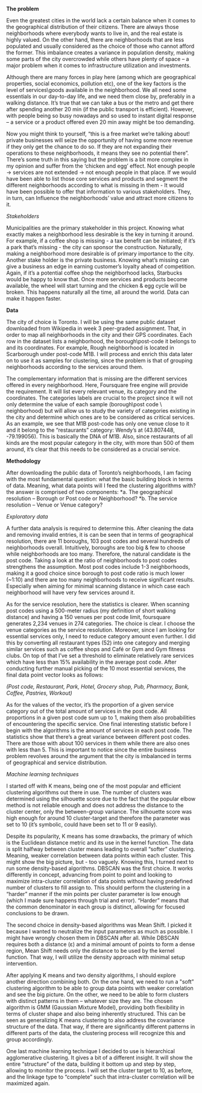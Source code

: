 **The problem**

Even the greatest cities in the world lack a certain balance when it comes to the geographical distribution of their citizens. There are always those neighborhoods where everybody wants to live in, and the real estate is highly valued. On the other hand, there are neighborhoods that are less populated and usually considered as the choice of those who cannot afford the former. This imbalance creates a variance in population density, making some parts of the city overcrowded while others have plenty of space – a major problem when it comes to infrastructure utilization and investments.

Although there are many forces in play here (among which are geographical properties, social economics, pollution etc), one of the key factors is the level of services\goods available in the neighborhood. We all need some essentials in our day-to-day life, and we need them close by, preferably in a walking distance. It’s true that we can take a bus or the metro and get there after spending another 20 min (if the public transport is efficient). However, with people being so busy nowadays and so used to instant digital response – a service or a product offered even 20 min away might be too demanding.

Now you might think to yourself, “this is a free market we’re talking about! private businesses will seize the opportunity of having some more revenue if they only get the chance to do so. If they are not expanding their operations to these neighborhoods, it means they see no potential there”. There’s some truth in this saying but the problem is a bit more complex in my opinion and suffer from the ‘chicken and egg’ effect. Not enough people -> services are not extended -> not enough people in that place.
If we would have been able to list those core services and products and segment the different neighborhoods according to what is missing in them - It would have been possible to offer that information to various stakeholders. They, in turn, can Influence the neighborhoods’ value and attract more citizens to it.

*Stakeholders*

Municipalities are the primary stakeholder in this project. Knowing what exactly makes a neighborhood less desirable is the key in turning it around. For example, if a coffee shop is missing - a tax benefit can be initiated; if it’s a park that’s missing - the city can sponsor the construction. Naturally, making a neighborhood more desirable is of primary importance to the city. Another stake holder is the private business. Knowing what’s missing can give a business an edge in earning customer’s loyalty ahead of competition. Again, if it’s a potential coffee shop the neighborhood lacks, Starbucks would be happy to know that. Once more services and products become available, the wheel will start turning and the chicken & egg cycle will be broken. This happens naturally all the time, all around the world. Data can make it happen faster.

**Data**

The city of choice is Toronto. I will be using the same public dataset downloaded from Wikipedia in week 3 peer-graded assignment. That, in order to map all neighborhoods in the city and their GPS coordinates. Each row in the dataset lists a neighborhood, the borough\post-code it belongs to and its coordinates. For example, Rough neighborhood is located in Scarborough under post-code M1B. I will process and enrich this data later on to use it as samples for clustering, since the problem is that of grouping neighborhoods according to the services around them.

The complementary information that is missing are the different services offered in every neighborhood. Here, Foursquare free engine will provide the requirement. It will list every relevant venue, its category and the coordinates. The categories labels are crucial to the project since it will not only determine the value of each sample (borough\post code \ neighborhood) but will allow us to study the variety of categories existing in the city and determine which ones are to be considered as critical services. As an example, we see that M1B post-code has only one venue close to it and it belong to the “restaurants” category: Wendy’s at (43.807448, -79.199056). This is basically the DNA of M1B. Also, since restaurants of all kinds are the most popular category in the city, with more than 500 of them around, it’s clear that this needs to be considered as a crucial service.

**Methodology**

After downloading the public data of Toronto’s neighborhoods, I am facing with the most fundamental question: what the basic building block in terms of data. Meaning, what data points will I feed the clustering algorithms with? the answer is comprised of two components:
  *a.	The geographical resolution – Borough or Post code or Neighborhood?
  *b.	The service resolution – Venue or Venue category?
  
*Exploratory data*

A further data analysis is required to determine this. After cleaning the data and removing invalid entries, it is can be seen that in terms of geographical resolution, there are 11 boroughs, 103 post codes and several hundreds of neighborhoods overall. Intuitively, boroughs are too big & few to choose while neighborhoods are too many. Therefore, the natural candidate is the post code. Taking a look at the ratio of neighborhoods to post codes strengthens the assumption. Most post codes include 1-3 neighborhoods, making it a good choice since borough to post code ratio is much lower (~1:10) and there are too many neighborhoods to receive significant results. Especially when aiming for minimal scanning distance in which case each neighborhood will have very few services around it.

As for the service resolution, here the statistics is clearer. When scanning post codes using a 500-meter radius (my definition of short walking distance) and having a 150 venues per post code limit, foursquare generates 2,234 venues in 274 categories. The choice is clear. I choose the venue categories as the service resolution. Moreover, since I am looking for essential services only, I need to reduce category amount even further. I did this by converting all restaurant types (52) into one category and merging similar services such as coffee shops and Café or Gym and Gym fitness clubs. On top of that I’ve set a threshold to eliminate relatively rare services which have less than 15% availability in the average post code. After conducting further manual picking of the 10 most essential services, the final data point vector looks as follows:

*(Post code, Restaurant, Park, Hotel, Grocery shop, Pub, Pharmacy, Bank, Coffee, Pastries, Workout)*

As for the values of the vector, it’s the proportion of a given service category out of the total amount of services in the post code. All proportions in a given post code sum up to 1, making them also probabilities of encountering the specific service. One final interesting statistic before I begin with the algorithms is the amount of services in each post code. The statistics show that there’s a great variance between different post codes. There are those with about 100 services in them while there are also ones with less than 5. This is important to notice since the entire business problem revolves around the argument that the city is imbalanced in terms of geographical and service distribution. 

*Machine learning techniques*

I started off with K means, being one of the most popular and efficient clustering algorithms out there in use. The number of clusters was determined using the silhouette score due to the fact that the popular elbow method is not reliable enough and does not address the distance to the cluster center, only the between-group variance. The silhouette score was high enough for around 10 cluster-target and therefore the parameter was set to 10 (it’s symbolic, could have been set to 11 or 9 easily).

Despite its popularity, K means has some drawbacks, the primary of which is the Euclidean distance metric and its use in the kernel function. The data is split halfway between cluster means leading to overall “softer” clustering. Meaning, weaker correlation between data points within each cluster. This might show the big picture, but - too vaguely. Knowing this, I turned next to run some density-based algorithms. DBSCAN was the first choice. It works differently in concept, advancing from point to point and looking to maximize intra-cluster correlation of data points without having predefined number of clusters to fill assign to. This should perform the clustering in a “harder” manner if the min points per cluster parameter is low enough (which I made sure happens through trial and error). “Harder” means that the common denominator in each group is distinct, allowing for focused conclusions to be drawn.

The second choice in density-based algorithms was Mean Shift. I picked it because I wanted to neutralize the input parameters as much as possible. I might have wrongly chosen them in DBSCAN after all. While DBSCAN requires both a distance (ε) and a minimal amount of points to form a dense region, Mean Shift needs only the distance to be used by the kernel function. That way, I will utilize the density approach with minimal setup intervention.

After applying K means and two density algorithms, I should explore another direction combining both. On the one hand, we need to run a "soft” clustering algorithm to be able to group data points with weaker correlation and see the big picture. On the other, we need to be able to form clusters with distinct patterns in them – whatever size they are. The chosen algorithm is GMM (Gaussian Mixture Model), providing both flexibility in terms of cluster shape and also being inherently structured. This can be seen as generalizing K means clustering to also address the covariance structure of the data. That way, if there are significantly different patterns in different parts of the data, the clustering process will recognize this and group accordingly. 

One last machine learning technique I decided to use is hierarchical agglomerative clustering. It gives a bit of a different insight. It will show the entire “structure” of the data, building it bottom up and step by step, allowing to monitor the process. I will set the cluster target to 10, as before, and the linkage type to “complete” such that intra-cluster correlation will be maximized again.
